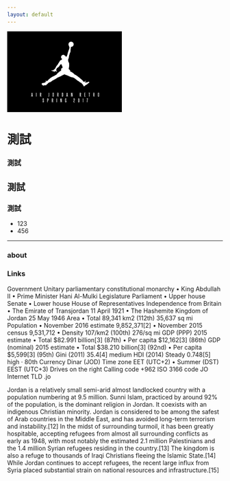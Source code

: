 ```yaml
---
layout: default
---
```


![avatar](FFF123.png)

# 測試
### 測試
## 測試 
### 測試

* 123
* 456


- - -

### about


### Links
 Government	Unitary parliamentary constitutional monarchy
 • 	King	Abdullah II
 • 	Prime Minister	Hani Al-Mulki
Legislature	Parliament
 • 	Upper house	Senate
 • 	Lower house	House of Representatives
Independence from Britain
 • 	The Emirate of Transjordan	11 April 1921 
 • 	The Hashemite Kingdom of Jordan	25 May 1946 
Area
 • 	Total	89,341 km2 (112th)
35,637 sq mi
Population
 • 	November 2016 estimate	9,852,371[2]
 • 	November 2015 census	9,531,712
 • 	Density	107/km2 (100th)
276/sq mi
GDP (PPP)	2015 estimate
 • 	Total	$82.991 billion[3] (87th)
 • 	Per capita	$12,162[3] (86th)
GDP (nominal)	2015 estimate
 • 	Total	$38.210 billion[3] (92nd)
 • 	Per capita	$5,599[3] (95th)
Gini (2011)	35.4[4]
medium
HDI (2014)	Steady 0.748[5]
high · 80th
Currency	Dinar (JOD)
Time zone	EET (UTC+2)
 • 	Summer (DST)	EEST (UTC+3)
Drives on the	right
Calling code	+962
ISO 3166 code	JO
Internet TLD	.jo 

Jordan is a relatively small semi-arid almost landlocked country with a population numbering at 9.5 million. Sunni Islam, practiced by around 92% of the population, is the dominant religion in Jordan. It coexists with an indigenous Christian minority. Jordan is considered to be among the safest of Arab countries in the Middle East, and has avoided long-term terrorism and instability.[12] In the midst of surrounding turmoil, it has been greatly hospitable, accepting refugees from almost all surrounding conflicts as early as 1948, with most notably the estimated 2.1 million Palestinians and the 1.4 million Syrian refugees residing in the country.[13] The kingdom is also a refuge to thousands of Iraqi Christians fleeing the Islamic State.[14] While Jordan continues to accept refugees, the recent large influx from Syria placed substantial strain on national resources and infrastructure.[15]
